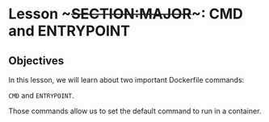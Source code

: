 <!SLIDE>
# Lesson ~~~SECTION:MAJOR~~~: CMD and ENTRYPOINT
## Objectives

In this lesson, we will learn about two important
Dockerfile commands:

`CMD` and `ENTRYPOINT`.

Those commands allow us to set the default command
to run in a container.